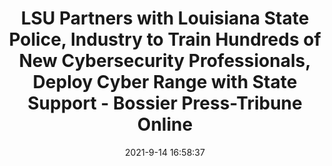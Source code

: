 ---
"title": "LSU Partners with Louisiana State Police, Industry to Train Hundreds of New Cybersecurity Professionals, Deploy Cyber Range with State Support - Bossier Press-Tribune Online"
"date": "2021-9-14 16:58:37"
"feed_name": "GOOGLENEWSINDUSTRIAL"
"feed_website": "https://news.google.com/search?q=industrial%2Bincident&hl=en-US&gl=US&ceid=US:en"
"feed_rss": "https://news.google.com/rss/search?q=industrial%2Bincident&hl=en-US&gl=US&ceid=US:en"
"link": "https://bossierpress.com/lsu-partners-with-louisiana-state-police-industry-to-train-hundreds-of-new-cybersecurity-professionals-deploy-cyber-range-with-state-support/"
"file": "_posts/2021-1-1-7f8a25e7e5778ea90ca47f049520b3661618c622.md"
"accident": "0"
"drilling": "0"
"dead": "0"
"injured": "0"
---